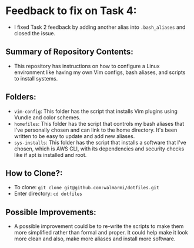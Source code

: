 # Feedback to fix on Task 4:


- I fixed Task 2 feedback by adding another alias into `.bash_aliases` and closed the issue.

## Summary of Repository Contents:

- This repository has instructions on how to configure a Linux environment like having my own Vim configs, bash aliases, and scripts to install systems. 
## Folders:
- `vim-config`: This folder has the script that installs Vim plugins using Vundle and color schemes.
- `homefiles`: This folder has the script that controls my bash aliases that I've personally chosen and can link to the home directory. It's been written to be easy to update and add new aliases.
- `sys-installs`: This folder has the script that installs a software that I've chosen, which is AWS CLI, with its dependencies and security checks like if apt is installed and root.

## How to Clone?:
- To clone: `git clone git@github.com:walmarmi/dotfiles.git`
- Enter directory: `cd dotfiles`

## Possible Improvements:
- A possible improvement could be to re-write the scripts to make them more simplified rather than formal and proper. It could help make it look more clean and also, make more aliases and install more software.
